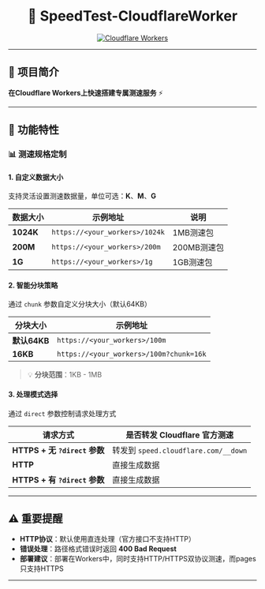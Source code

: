 <div align="center">

# 🚀 SpeedTest-CloudflareWorker

[![Cloudflare Workers](https://img.shields.io/badge/Cloudflare-Workers-F38020?logo=cloudflare&logoColor=white)](https://workers.cloudflare.com/)

</div>

---

## 📖 项目简介

**在Cloudflare Workers上快速搭建专属测速服务** ⚡

---

## 🎯 功能特性

### 📊 测速规格定制

#### 1. 自定义数据大小
支持灵活设置测速数据量，单位可选：**K**、**M**、**G**

| 数据大小 | 示例地址 | 说明 |
|---------|----------|------|
| **1024K** | `https://<your_workers>/1024k` | 1MB测速包 |
| **200M** | `https://<your_workers>/200m` | 200MB测速包 |
| **1G** | `https://<your_workers>/1g` | 1GB测速包 |

#### 2. 智能分块策略
通过 `chunk` 参数自定义分块大小（默认64KB）

| 分块大小 | 示例地址
|----------|----------|
| **默认64KB** | `https://<your_workers>/100m`
| **16KB** | `https://<your_workers>/100m?chunk=16k`

> 💡 **分块范围**：1KB - 1MB

#### 3. 处理模式选择
通过 `direct` 参数控制请求处理方式

| 请求方式                       | 是否转发 Cloudflare 官方测速                |
| -------------------------- | ----------------------------------- |
| **HTTPS + 无 `?direct` 参数** | 转发到 `speed.cloudflare.com/__down` |
| **HTTP**                   | 直接生成数据                    |
| **HTTPS + 有 `?direct` 参数** | 直接生成数据                    |

---

## ⚠️ 重要提醒

- **HTTP协议**：默认使用直连处理（官方接口不支持HTTP）
- **错误处理**：路径格式错误时返回 **400 Bad Request**
- **部署建议**：部署在Workers中，同时支持HTTP/HTTPS双协议测速，而pages只支持HTTPS

---

<div align="center">

</div>
